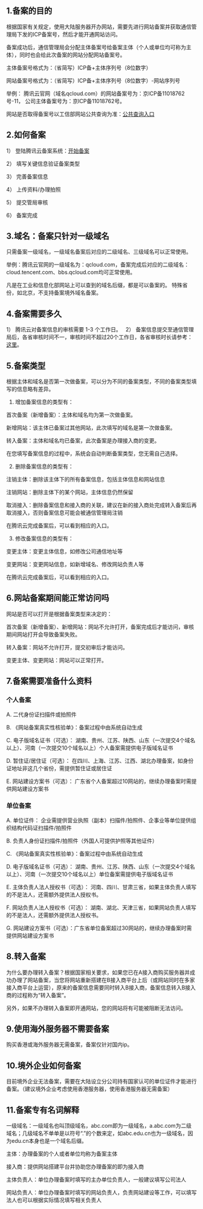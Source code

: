 ## 1.备案的目的

根据国家有关规定，使用大陆服务器开办网站，需要先进行网站备案并获取通信管理局下发的ICP备案号，然后才能开通网站访问。

备案成功后，通信管理局会分配主体备案号给备案主体（个人或单位均可称为主体），同时也会给此次备案的网站分配网站备案号。

主体备案号格式为：（省简写）ICP备+主体序列号（8位数字）

网站备案号格式为：（省简写）ICP备+主体序列号（8位数字）-网站序列号

举例：
腾讯云官网（域名qcloud.com）的网站备案号为：京ICP备11018762号-11，
公司主体备案号为：京ICP备11018762号。

网站是否取得备案号以工信部网站公共查询为准：[公共查询入口](http://www.miitbeian.gov.cn/publish/query/indexFirst.action)

## 2.如何备案

1）	登陆腾讯云备案系统：[开始备案](https://console.cloud.tencent.com/beian)

2）	填写关键信息验证备案类型

3）	完善备案信息

4）	上传资料/办理拍照

5）	提交管局审核

6）	备案完成

## 3.域名：备案只针对一级域名

只需备案一级域名，一级域名备案后对应的二级域名、三级域名可以正常使用。

举例：腾讯云官网的一级域名为：qcloud.com，备案完成后对应的二级域名：cloud.tencent.com、bbs.qcloud.com均可正常使用。

凡是在工业和信息化部网站上可以查到的域名后缀，都是可以备案的。
特殊省份，如北京，不支持备案境外域名备案。


## 4.备案需要多久

1）	腾讯云对备案信息的审核需要 1-3 个工作日。
 
2）	备案信息提交至通信管理局后，各省审核时间不一，审核时间不超过20个工作日，各省审核时长请参考：[这里](http://bbs.qcloud.com/thread-20191-1-1.html)。
 
## 5.备案类型

根据主体和域名是否第一次做备案，可以分为不同的备案类型，不同的备案类型填写的信息略有差异。

1)	增加备案信息的类型有：

首次备案（新增备案）：主体和域名均为第一次做备案。

新增网站：该主体已备案过其他网站，此次填写的域名是第一次做备案。

转入备案：主体和域名均已备案，此次备案是办理接入商的变更。

在您填写备案信息的过程中，系统会自动判断备案类型，您无需自己选择。


2)	删除备案信息的类型有：

注销主体：删除该主体下的所有备案信息，包括主体信息和网站信息

注销网站：删除主体下的某个网站，主体信息仍然保留

取消接入：删除备案信息和接入商的关联，建议在新的接入商处完成转入备案后再取消接入，否则备案信息可能会被通信管理局注销

在腾讯云完成备案后，可以看到相应的入口。


3)	修改备案信息的类型有：

变更主体：变更主体信息，如修改公司通信地址等

变更网站：变更网站信息，如新增域名、修改网站负责人等

在腾讯云完成备案后，可以看到相应的入口。

## 6.网站备案期间能正常访问吗

网站是否可以打开是根据备案类型来决定的：

首次备案（新增备案）、新增网站：网站不允许打开，备案完成后才能访问，审核期间网站打开会导致备案失败。

转入备案：网站不允许打开，提交初审后才能访问。

变更主体、变更网站：网站可以正常打开。

## 7.备案需要准备什么资料

### 个人备案

A.	二代身份证扫描件或拍照件

B.	《网站备案真实性核验单》：备案过程中由系统自动生成

C.	电子版域名证书（可选）：
湖南、贵州、江苏、陕西、山东（一次提交4个域名以上）、河南（一次提交10个域名以上）个人备案需提供电子版域名证书

D.	暂住证/居住证（可选）：
在四川、上海、江苏、江西、湖北办理备案，如身份证地址非这几个省份，需提供暂住证或居住证

E.	网站建设方案书（可选）：
广东省个人备案超过10网站的，继续办理备案时需提供网站建设方案书

### 单位备案

A.	单位证件：
企业需提供营业执照（副本）扫描件/拍照件、企事业等单位提供组织结构代码证扫描件/拍照件

B.	负责人身份证扫描件/拍照件（外国人可提供护照等其他证件）

C.	《网站备案真实性核验单》：备案过程中由系统自动生成

D.	电子版域名证书（可选）：
湖南、贵州、江苏、陕西、山东（一次提交4个域名以上）、河南（一次提交10个域名以上）单位备案需提供电子版域名证书

E.	主体负责人法人授权书（可选）：
河南、四川、甘肃三省，如果主体负责人填写的不是法人，还需额外提供法人授权书。

F.	网站负责人法人授权书（可选）：
湖南、湖北、天津三省，如果网站负责人填写的不是法人，还需额外提供法人授权书。

G.	网站建设方案书（可选）：广东省单位备案超过30网站的，继续办理备案时需提供网站建设方案书

## 8.转入备案

为什么要办理转入备案？根据国家相关要求，如果您已在A接入商购买服务器并成功办理了网站备案，当您将网站重新搭建在B接入商平台上后（或网站同时在多家接入商平台上运营），原来的备案信息需要同时转入B接入商，备案信息转入B接入商的过程称为“转入备案”。

另外，如果不办理转入备案即开通网站，您的网站将有可能被阻断无法访问。

## 9.使用海外服务器不需要备案

购买香港或海外服务器无需备案，备案仅针对国内ip。

## 10.境外企业如何备案

目前境外企业无法备案，需要在大陆设立分公司持有国家认可的单位证件才能进行备案。（建议境外企业考虑使用香港服务器，使用香港服务器无需备案）

## 11.备案专有名词解释

一级域名：一级域名也叫顶级域名，abc.com即为一级域名，a.abc.com为二级域名；几级域名不单单是以符号“.”的个数来定，如abc.edu.cn也为一级域名，因为edu.cn本身也是一个域名后缀。

主体：办理备案的个人或者单位均称为备案主体

接入商：提供网站搭建平台并协助您办理备案的即为接入商

主体负责人：单位办理备案时填写的主办单位负责人，一般建议填写公司法人

网站负责人：单位办理备案时填写的网站负责人，负责网站建设等工作，可以填写法人也可以根据实际情况填写相关负责人
